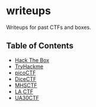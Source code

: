 # writeups

Writeups for past CTFs and boxes.

## Table of Contents

- [Hack The Box](https://github.com/purplestormctf/writeups/tree/main/htb)
- [TryHackme]()
- [picoCTF]()
- [DiceCTF]()
- [MHSCTF]()
- [LA CTF]()
- [UA30CTF]()
